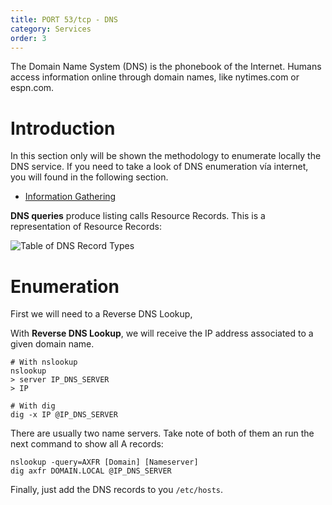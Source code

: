 ```yaml
---
title: PORT 53/tcp - DNS
category: Services
order: 3
---
```


The Domain Name System (DNS) is the phonebook of the Internet. Humans access information online through domain names, like nytimes.com or espn.com.

# Introduction

In this section only will be shown the methodology to enumerate locally the DNS service. If you need to take a look of DNS enumeration vía internet, you will found in the following section.

* [Information Gathering](../../reconnaissance/information-gathering/)

**DNS queries** produce listing calls Resource Records. This is a representation of Resource Records:

![Table of DNS Record Types](/hackingnotes/images/table_dnstypes.png)

# Enumeration

First we will need to a Reverse DNS Lookup,

With **Reverse DNS Lookup**, we will receive the IP address associated to a given domain name.

```
# With nslookup
nslookup
> server IP_DNS_SERVER
> IP

# With dig
dig -x IP @IP_DNS_SERVER
```

There are usually two name servers. Take note of both of them an run the next command to show all A records:

```
nslookup -query=AXFR [Domain] [Nameserver]
dig axfr DOMAIN.LOCAL @IP_DNS_SERVER
```

Finally, just add the DNS records to you `/etc/hosts`.
